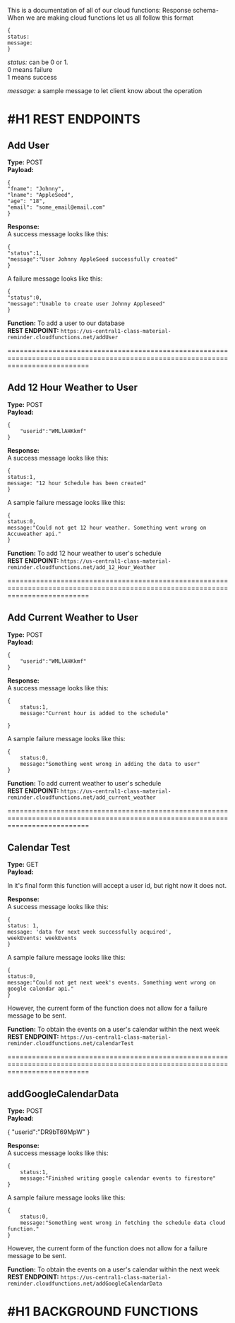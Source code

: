 This is a documentation of all of our cloud functions:
Response schema- When we are making cloud functions let us all follow this format
```
{
status:
message:
}
```
*status:* can be 0 or 1.   
0 means failure  
1 means success  

*message:* a sample message to let client know about the operation  

#H1 REST ENDPOINTS
================================================================================================================================
## Add User

**Type:** POST  
**Payload:**
```
{
"fname": "Johnny",
"lname": "AppleSeed",
"age": "18",
"email": "some_email@email.com"
}
```
**Response:**  
A success message looks like this:  
```
{
"status":1,
"message":"User Johnny AppleSeed successfully created"
}
```
A failure message looks like this:  
```
{
"status":0,
"message":"Unable to create user Johnny Appleseed"
}
```

**Function:** To add a user to our database  
**REST ENDPOINT:**  ``` https://us-central1-class-material-reminder.cloudfunctions.net/addUser ```    

================================================================================================================================

## Add 12 Hour Weather to User

**Type:** POST  
**Payload:**
```
{
	"userid":"WMLlAHKkmf"
}
```
**Response:**  
A success message looks like this:  
```
{
status:1, 
message: "12 hour Schedule has been created"
}
```
A sample failure message looks like this:  
```
{
status:0,
message:"Could not get 12 hour weather. Something went wrong on Accuweather api."
}
```

**Function:** To add 12 hour weather to user's schedule  
**REST ENDPOINT:**  ``` https://us-central1-class-material-reminder.cloudfunctions.net/add_12_Hour_Weather ```  

================================================================================================================================

## Add Current Weather to User

**Type:** POST  
**Payload:**
```
{
	"userid":"WMLlAHKkmf"
}
```
**Response:**  
A success message looks like this:  
```
{
	status:1,
	message:"Current hour is added to the schedule"

}
```
A sample failure message looks like this:  
```
{
	status:0,
	message:"Something went wrong in adding the data to user"
}
```

**Function:** To add current weather to user's schedule  
**REST ENDPOINT:**  ``` https://us-central1-class-material-reminder.cloudfunctions.net/add_current_weather ```  

================================================================================================================================

## Calendar Test

**Type:** GET  
**Payload:**

In it's final form this function will accept a user id, but right now it does not.

**Response:**  
A success message looks like this:  
```
{
status: 1,
message: 'data for next week successfully acquired',
weekEvents: weekEvents
}
```
A sample failure message looks like this:  
```
{
status:0,
message:"Could not get next week's events. Something went wrong on google calendar api."
}
```
However, the current form of the function does not allow for a failure message to be sent.

**Function:** To obtain the events on a user's calendar within the next week 
**REST ENDPOINT:**  ``` https://us-central1-class-material-reminder.cloudfunctions.net/calendarTest ```  

================================================================================================================================

## addGoogleCalendarData

**Type:** POST  
**Payload:**

{
	"userid":"DR9bT69MpW"
}

**Response:**  
A success message looks like this:  
```
{
	status:1,
	message:"Finished writing google calendar events to firestore"
}
```
A sample failure message looks like this:  
```
{
	status:0,
	message:"Something went wrong in fetching the schedule data cloud function."
}
```
However, the current form of the function does not allow for a failure message to be sent.

**Function:** To obtain the events on a user's calendar within the next week 
**REST ENDPOINT:**  ``` https://us-central1-class-material-reminder.cloudfunctions.net/addGoogleCalendarData ```  


#H1 BACKGROUND FUNCTIONS
================================================================================================================================
